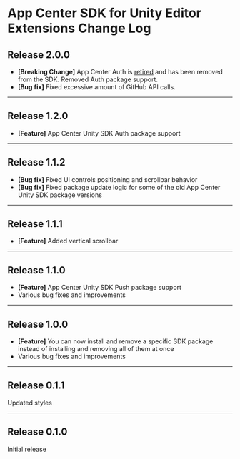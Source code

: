 # App Center SDK for Unity Editor Extensions Change Log

## Release 2.0.0

* **[Breaking Change]** App Center Auth is [retired](https://aka.ms/MBaaS-retirement-blog-post) and has been removed from the SDK. Removed Auth package support.
* **[Bug fix]** Fixed excessive amount of GitHub API calls.

___

## Release 1.2.0

* **[Feature]** App Center Unity SDK Auth package support

___

## Release 1.1.2

* **[Bug fix]** Fixed UI controls positioning and scrollbar behavior
* **[Bug fix]** Fixed package update logic for some of the old App Center Unity SDK package versions

___

## Release 1.1.1

* **[Feature]** Added vertical scrollbar

___

## Release 1.1.0

* **[Feature]** App Center Unity SDK Push package support
* Various bug fixes and improvements

___

## Release 1.0.0

* **[Feature]** You can now install and remove a specific SDK package instead of installing and removing all of them at once
* Various bug fixes and improvements

___

## Release 0.1.1

Updated styles

___

## Release 0.1.0

Initial release